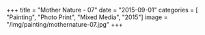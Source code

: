 +++
title = "Mother Nature - 07"
date = "2015-09-01"
categories = [ "Painting", "Photo Print", "Mixed Media", "2015"]
image = "/img/painting/mothernature-07.jpg"
+++

